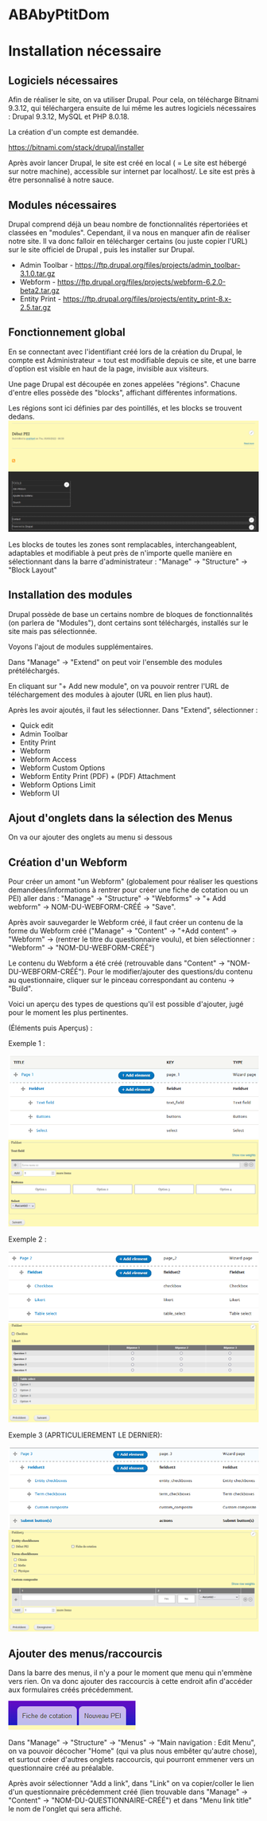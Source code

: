 # ABAbyPtitDom 
# Installation nécessaire
## Logiciels nécessaires
Afin de réaliser le site, on va utiliser Drupal. Pour cela, on télécharge Bitnami 9.3.12, qui téléchargera ensuite de lui même les autres logiciels nécessaires : Drupal 9.3.12, MySQL et PHP 8.0.18.

La création d'un compte est demandée.

https://bitnami.com/stack/drupal/installer

Après avoir lancer Drupal, le site est créé en local ( = Le site est hébergé sur notre machine), accessible sur internet par localhost/.
Le site est près à être personnalisé à notre sauce.

## Modules nécessaires
Drupal comprend déjà un beau nombre de fonctionnalités répertoriées et classées en "modules". Cependant, il va nous en manquer afin de réaliser notre site. Il va donc falloir en télécharger certains (ou juste copier l'URL) sur le site officiel de Drupal , puis les installer sur Drupal.

- Admin Toolbar - https://ftp.drupal.org/files/projects/admin_toolbar-3.1.0.tar.gz
- Webform - https://ftp.drupal.org/files/projects/webform-6.2.0-beta2.tar.gz
- Entity Print - https://ftp.drupal.org/files/projects/entity_print-8.x-2.5.tar.gz

## Fonctionnement global
En se connectant avec l'identifiant créé lors de la création du Drupal, le compte est Administrateur = tout est modifiable depuis ce site, et une barre d'option est visible en haut de la page, invisible aux visiteurs.

Une page Drupal est découpée en zones appelées "régions". Chacune d'entre elles possède des "blocks", affichant différentes informations.

Les régions sont ici définies par des pointillés, et les blocks se trouvent dedans.
![](Images%20README/1.PNG)

Les blocks de toutes les zones sont remplacables, interchangeablent, adaptables et modifiable à peut près de n'importe quelle manière en sélectionnant dans la barre d'administrateur : "Manage" -> "Structure" -> "Block Layout"

## Installation des modules

Drupal possède de base un certains nombre de bloques de fonctionnalités (on parlera de "Modules"), dont certains sont téléchargés, installés sur le site mais pas sélectionnée.

Voyons l'ajout de modules supplémentaires.

Dans "Manage" -> "Extend" on peut voir l'ensemble des modules prétéléchargés.

En cliquant sur "+ Add new module", on va pouvoir rentrer l'URL de téléchargement des modules à ajouter (URL en lien plus haut).

Après les avoir ajoutés, il faut les sélectionner. Dans "Extend", sélectionner :
- Quick edit
- Admin Toolbar
- Entity Print
- Webform
- Webform Access
- Webform Custom Options
- Webform Entity Print (PDF) + (PDF) Attachment
- Webform Options Limit
- Webform UI

## Ajout d'onglets dans la sélection des Menus

On va our ajouter des onglets au menu si dessous

## Création d'un Webform

Pour créer un amont "un Webform" (globalement pour réaliser les questions demandées/informations à rentrer pour créer une fiche de cotation ou un PEI) aller dans : "Manage" -> "Structure" -> "Webforms" -> "+ Add webform" -> NOM-DU-WEBFORM-CRÉÉ -> "Save".

Après avoir sauvegarder le Webform créé, il faut créer un contenu de la forme du Webform créé ("Manage" -> "Content" -> "+Add content" -> "Webform" -> (rentrer le titre du questionnaire voulu), et bien sélectionner : "Webform" -> "NOM-DU-WEBFORM-CRÉÉ")

Le contenu du Webform a été créé (retrouvable dans "Content" -> "NOM-DU-WEBFORM-CRÉÉ"). Pour le modifier/ajouter des questions/du contenu au questionnaire, cliquer sur le pinceau correspondant au contenu -> "Build".

Voici un aperçu des types de questions qu'il est possible d'ajouter, jugé pour le moment les plus pertinentes.

(Éléments puis Aperçus) :

Exemple 1 :

![](Images%20README/2.PNG)
![](Images%20README/3.PNG)

Exemple 2 :

![](Images%20README/4.PNG)
![](Images%20README/5.PNG)

Exemple 3 (APRTICULIEREMENT LE DERNIER):

![](Images%20README/6.PNG)
![](Images%20README/7.PNG)

## Ajouter des menus/raccourcis

Dans la barre des menus, il n'y a pour le moment que menu qui n'emmène vers rien. On va donc ajouter des raccourcis à cette endroit afin d'accéder aux formulaires créés précédemment.

![](Images%20README/8.PNG)

Dans "Manage" -> "Structure" -> "Menus" -> "Main navigation : Edit Menu", on va pouvoir décocher "Home" (qui va plus nous embêter qu'autre chose), et surtout créer d'autres onglets raccourcis, qui pourront emmener vers un questionnaire créé au préalable.

Après avoir sélectionner "Add a link", dans "Link" on va copier/coller le lien d'un questionnaire précédemment créé (lien trouvable dans "Manage" -> "Content" -> "NOM-DU-QUESTIONNAIRE-CRÉÉ") et dans "Menu link title" le nom de l'onglet qui sera affiché.